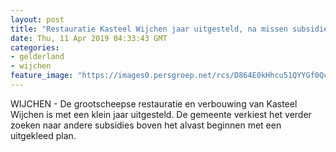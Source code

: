 ```yaml
---
layout: post
title: "Restauratie Kasteel Wijchen jaar uitgesteld, na missen subsidie"
date: Thu, 11 Apr 2019 04:33:43 GMT
categories: 
- gelderland 
- wijchen 
feature_image: "https://images0.persgroep.net/rcs/D864E0kHhcu51QYYGf0QcOvRARY/diocontent/107056055/_fitwidth/400/?appId=21791a8992982cd8da851550a453bd7f&quality=0.7"
---
```


WIJCHEN - De grootscheepse restauratie en verbouwing van Kasteel Wijchen is met een klein jaar uitgesteld. De gemeente verkiest het verder zoeken naar andere subsidies boven het alvast beginnen met een uitgekleed plan.

